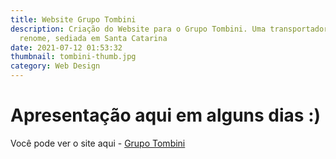 ```yaml
---
title: Website Grupo Tombini
description: Criação do Website para o Grupo Tombini. Uma transportadora de
  renome, sediada em Santa Catarina
date: 2021-07-12 01:53:32
thumbnail: tombini-thumb.jpg
category: Web Design
---
```

# **Apresentação aqui em alguns dias :)**

Você pode ver o site aqui - [Grupo Tombini](https://grupotombini.com.br/)